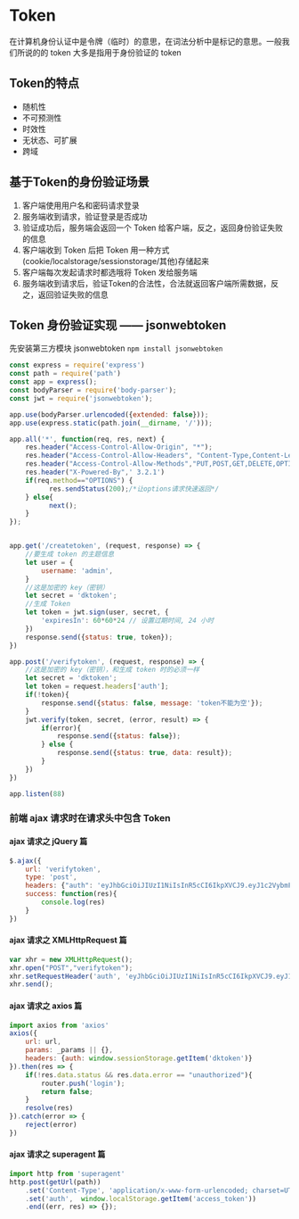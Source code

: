 # Token
在计算机身份认证中是令牌（临时）的意思，在词法分析中是标记的意思。一般我们所说的的 token 大多是指用于身份验证的 token

## Token的特点
- 随机性
- 不可预测性
- 时效性
- 无状态、可扩展
- 跨域

## 基于Token的身份验证场景
1. 客户端使用用户名和密码请求登录
2. 服务端收到请求，验证登录是否成功
3. 验证成功后，服务端会返回一个 Token 给客户端，反之，返回身份验证失败的信息
4. 客户端收到 Token 后把 Token 用一种方式(cookie/localstorage/sessionstorage/其他)存储起来
5. 客户端每次发起请求时都选哦将 Token 发给服务端
6. 服务端收到请求后，验证Token的合法性，合法就返回客户端所需数据，反之，返回验证失败的信息

## Token 身份验证实现 —— jsonwebtoken
先安装第三方模块 jsonwebtoken `npm install jsonwebtoken`
```javascript
const express = require('express')
const path = require('path')
const app = express();
const bodyParser = require('body-parser');
const jwt = require('jsonwebtoken');

app.use(bodyParser.urlencoded({extended: false}));
app.use(express.static(path.join(__dirname, '/')));

app.all('*', function(req, res, next) {
    res.header("Access-Control-Allow-Origin", "*");
    res.header("Access-Control-Allow-Headers", "Content-Type,Content-Length, Auth, Accept,X-Requested-With");
    res.header("Access-Control-Allow-Methods","PUT,POST,GET,DELETE,OPTIONS");
    res.header("X-Powered-By",' 3.2.1')
    if(req.method=="OPTIONS") {
          res.sendStatus(200);/*让options请求快速返回*/
    } else{
          next();
    }
});


app.get('/createtoken', (request, response) => {
    //要生成 token 的主题信息
    let user = {
        username: 'admin',
    }
    //这是加密的 key（密钥）
    let secret = 'dktoken';
    //生成 Token
    let token = jwt.sign(user, secret, {
        'expiresIn': 60*60*24 // 设置过期时间, 24 小时
    })      
    response.send({status: true, token});
})

app.post('/verifytoken', (request, response) => {
    //这是加密的 key（密钥），和生成 token 时的必须一样
    let secret = 'dktoken';
    let token = request.headers['auth'];
    if(!token){
        response.send({status: false, message: 'token不能为空'});
    }
    jwt.verify(token, secret, (error, result) => {
        if(error){
            response.send({status: false});
        } else {
            response.send({status: true, data: result});
        }
    })
})

app.listen(88)
```

### 前端 ajax 请求时在请求头中包含 Token
#### ajax 请求之 jQuery 篇
```javascript
$.ajax({
    url: 'verifytoken',
    type: 'post',
    headers: {"auth": 'eyJhbGciOiJIUzI1NiIsInR5cCI6IkpXVCJ9.eyJ1c2VybmFtZSI6ImFkbWluIiwiaWF0IjoxNTIzNTQwNjY5LCJleHAiOjE1MjM2MjcwNjl9.ddkS5XEiMzvNQsk9UlMPhyxPSq5S_oh3Nq19eIm9AJU'},
    success: function(res){
        console.log(res)
    }
})
```

#### ajax 请求之 XMLHttpRequest 篇
```javascript
var xhr = new XMLHttpRequest();
xhr.open("POST","verifytoken");
xhr.setRequestHeader('auth', 'eyJhbGciOiJIUzI1NiIsInR5cCI6IkpXVCJ9.eyJ1c2VybmFtZSI6ImFkbWluIiwiaWF0IjoxNTIzNTQwNjY5LCJleHAiOjE1MjM2MjcwNjl9.ddkS5XEiMzvNQsk9UlMPhyxPSq5S_oh3Nq19eIm9AJU');
xhr.send();
```

#### ajax 请求之 axios 篇
```javascript
import axios from 'axios'
axios({
    url: url,
    params: _params || {},
    headers: {auth: window.sessionStorage.getItem('dktoken')}
}).then(res => {
    if(!res.data.status && res.data.error == "unauthorized"){
        router.push('login');
        return false;
    }
    resolve(res)
}).catch(error => {
    reject(error)
})
```

#### ajax 请求之 superagent 篇
```javascript
import http from 'superagent'
http.post(getUrl(path))
    .set('Content-Type', 'application/x-www-form-urlencoded; charset=UTF-8')
    .set('auth',  window.localStorage.getItem('access_token'))
    .end((err, res) => {});
```